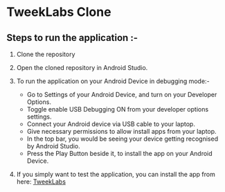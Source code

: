 # TweekLabs Clone

## Steps to run the application :- 

1. Clone the repository
2. Open the cloned repository in Android Studio. 
3. To run the application on your Android Device in debugging mode:-

    - Go to Settings of your Android Device, and turn on your Developer Options.
    - Toggle enable USB Debugging ON from your developer options settings.
    - Connect your Android device via USB cable to your laptop.
    - Give necessary permissions to allow install apps from your laptop.
    - In the top bar, you would be seeing your device getting recognised by Android Studio.
    - Press the Play Button beside it, to install the app on your Android Device.
   
4. If you simply want to test the application, you can install the app from here:  [TweekLabs](https://drive.google.com/file/d/1_h9F7bUrZrQBx-rzofsEFUCkC-Ymc-Ys/view?usp=share_link)
